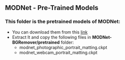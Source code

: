 ## MODNet - Pre-Trained Models
### This folder is the pretrained models of MODNet:
- You can download them from this [link](https://drive.google.com/file/d/11SBrkihQhtitVLqCKPW8mdQM2T1G0LTE/view?usp=sharing)
- Extract It and copy the following files in **MODNet-BGRemover/pretrained** folder:
    - modnet_photographic_portrait_matting.ckpt
    - modnet_webcam_portrait_matting.ckpt